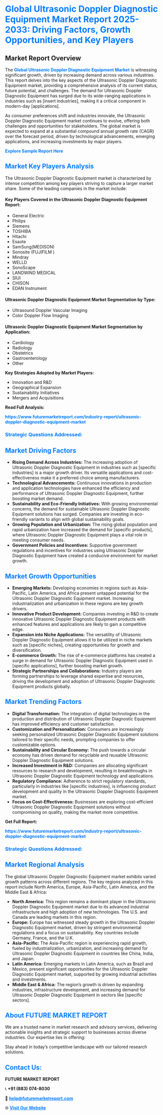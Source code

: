 <h1 style="color: #007BFF;">Global Ultrasonic Doppler Diagnostic Equipment Market Report 2025-2033: Driving Factors, Growth Opportunities, and Key Players</h1>

<section id="overview">
<h2>Market Report Overview</h2>
<p>The <a href="https://www.futuremarketreport.com/industry-report/ultrasonic-doppler-diagnostic-equipment-market" style="color: #007BFF; text-decoration: none;"><strong>Global Ultrasonic Doppler Diagnostic Equipment Market</strong></a> is witnessing significant growth, driven by increasing demand across various industries. This report delves into the key aspects of the Ultrasonic Doppler Diagnostic Equipment market, providing a comprehensive analysis of its current status, future potential, and challenges. The demand for Ultrasonic Doppler Diagnostic Equipment has surged due to its wide-ranging applications in industries such as [insert industries], making it a critical component in modern-day [applications].</p>
<p>As consumer preferences shift and industries innovate, the Ultrasonic Doppler Diagnostic Equipment market continues to evolve, offering both challenges and opportunities for stakeholders. The global market is expected to expand at a substantial compound annual growth rate (CAGR) over the forecast period, driven by technological advancements, emerging applications, and increasing investments by major players.</p>
</section>

<section id="overview">
<p><a href="https://www.futuremarketreport.com/request-sample/reportId=98392" style="color: #007BFF; text-decoration: none;"><strong>Explore Sample Report Here</strong></a></p>
</section>

<section id="key-players">
<h2 style="color: #007BFF;">Market Key Players Analysis</h2>
<p>The Ultrasonic Doppler Diagnostic Equipment market is characterized by intense competition among key players striving to capture a larger market share. Some of the leading companies in the market include:</p>
<h4>Key Players Covered in the Ultrasonic Doppler Diagnostic Equipment Report:</h4>
<ul><li>General Electric</li><li>Philips</li><li>Siemens</li><li>TOSHIBA</li><li>Hitachi</li><li>Esaote</li><li>SamSung(MEDISON)</li><li>Sonosite (FUJIFILM )</li><li>Mindray</li><li>WELLD</li><li>SonoScape</li><li>LANDWIND MEDICAL</li><li>SIUI</li><li>CHISON</li><li>EDAN Instrument</li></ul>
<h4>Ultrasonic Doppler Diagnostic Equipment Market Segmentation by Type:</h4>
<ul><li>Ultrasound Doppler Vascular Imaging</li><li>Color Doppler Flow Imaging</li></ul>

<h4>Ultrasonic Doppler Diagnostic Equipment Market Segmentation by Application:</h4>
<ul><li>Cardiology</li><li>Radiology</li><li>Obstetrics</li><li>Gastroenterology</li><li>Other</li></ul>
<p><strong>Key Strategies Adopted by Market Players:</strong></p>
<ul>
<li>Innovation and R&D</li>
<li>Geographical Expansion</li>
<li>Sustainability Initiatives</li>
<li>Mergers and Acquisitions</li>
</ul>
</section>

<section>
<p><strong>Read Full Analysis: </strong></p><a href="https://www.futuremarketreport.com/industry-report/ultrasonic-doppler-diagnostic-equipment-market" style="color: #007BFF; text-decoration: none;"><strong>https://www.futuremarketreport.com/industry-report/ultrasonic-doppler-diagnostic-equipment-market</strong></a>
<h3 style="color: #007BFF;">Strategic Questions Addressed:</h3>
</section>

<section id="driving-factors">
<h2 style="color: #007BFF;">Market Driving Factors</h2>
<ul>
<li><strong>Rising Demand Across Industries:</strong> The increasing adoption of Ultrasonic Doppler Diagnostic Equipment in industries such as [specific industries] is a major growth driver. Its versatile applications and cost-effectiveness make it a preferred choice among manufacturers.</li>
<li><strong>Technological Advancements:</strong> Continuous innovations in production and application technologies have enhanced the efficiency and performance of Ultrasonic Doppler Diagnostic Equipment, further boosting market demand.</li>
<li><strong>Sustainability and Eco-Friendly Initiatives:</strong> With growing environmental concerns, the demand for sustainable Ultrasonic Doppler Diagnostic Equipment solutions has surged. Companies are investing in eco-friendly variants to align with global sustainability goals.</li>
<li><strong>Growing Population and Urbanization:</strong> The rising global population and rapid urbanization have increased the demand for [specific products], where Ultrasonic Doppler Diagnostic Equipment plays a vital role in meeting consumer needs.</li>
<li><strong>Government Policies and Incentives:</strong> Supportive government regulations and incentives for industries using Ultrasonic Doppler Diagnostic Equipment have created a conducive environment for market growth.</li>
</ul>
</section>

<section id="growth-opportunities">
<h2 style="color: #007BFF;">Market Growth Opportunities</h2>
<ul>
<li><strong>Emerging Markets:</strong> Developing economies in regions such as Asia-Pacific, Latin America, and Africa present untapped potential for the Ultrasonic Doppler Diagnostic Equipment market. Increasing industrialization and urbanization in these regions are key growth drivers.</li>
<li><strong>Innovative Product Development:</strong> Companies investing in R&D to create innovative Ultrasonic Doppler Diagnostic Equipment products with enhanced features and applications are likely to gain a competitive edge.</li>
<li><strong>Expansion into Niche Applications:</strong> The versatility of Ultrasonic Doppler Diagnostic Equipment allows it to be utilized in niche markets such as [specific niches], creating opportunities for growth and diversification.</li>
<li><strong>E-commerce Growth:</strong> The rise of e-commerce platforms has created a surge in demand for Ultrasonic Doppler Diagnostic Equipment used in [specific applications], further boosting market growth.</li>
<li><strong>Strategic Partnerships and Collaborations:</strong> Industry players are forming partnerships to leverage shared expertise and resources, driving the development and adoption of Ultrasonic Doppler Diagnostic Equipment products globally.</li>
</ul>
</section>

<section id="trending-factors">
<h2 style="color: #007BFF;">Market Trending Factors</h2>
<ul>
<li><strong>Digital Transformation:</strong> The integration of digital technologies in the production and distribution of Ultrasonic Doppler Diagnostic Equipment has improved efficiency and customer satisfaction.</li>
<li><strong>Customization and Personalization:</strong> Consumers are increasingly seeking personalized Ultrasonic Doppler Diagnostic Equipment solutions tailored to their specific needs, prompting companies to offer customizable options.</li>
<li><strong>Sustainability and Circular Economy:</strong> The push towards a circular economy has driven demand for recyclable and reusable Ultrasonic Doppler Diagnostic Equipment solutions.</li>
<li><strong>Increased Investment in R&D:</strong> Companies are allocating significant resources to research and development, resulting in breakthroughs in Ultrasonic Doppler Diagnostic Equipment technology and applications.</li>
<li><strong>Regulatory Compliance:</strong> Adherence to strict regulatory standards, particularly in industries like [specific industries], is influencing product development and quality in the Ultrasonic Doppler Diagnostic Equipment market.</li>
<li><strong>Focus on Cost-Effectiveness:</strong> Businesses are exploring cost-efficient Ultrasonic Doppler Diagnostic Equipment solutions without compromising on quality, making the market more competitive.</li>
</ul>
</section>

<section>
<p><strong>Get Full Report: </strong></p><a href="https://www.futuremarketreport.com/industry-report/ultrasonic-doppler-diagnostic-equipment-market" style="color: #007BFF; text-decoration: none;"><strong>https://www.futuremarketreport.com/industry-report/ultrasonic-doppler-diagnostic-equipment-market</strong></a>
<h3 style="color: #007BFF;">Strategic Questions Addressed:</h3>
</section>


<section id="regional-analysis">
<h2 style="color: #007BFF;">Market Regional Analysis</h2>
<p>The global Ultrasonic Doppler Diagnostic Equipment market exhibits varied growth patterns across different regions. The key regions analyzed in this report include North America, Europe, Asia-Pacific, Latin America, and the Middle East & Africa:</p>
<ul>
<li><strong>North America:</strong> This region remains a dominant player in the Ultrasonic Doppler Diagnostic Equipment market due to its advanced industrial infrastructure and high adoption of new technologies. The U.S. and Canada are leading markets in this region.</li>
<li><strong>Europe:</strong> Europe has witnessed steady growth in the Ultrasonic Doppler Diagnostic Equipment market, driven by stringent environmental regulations and a focus on sustainability. Key countries include Germany, France, and the U.K.</li>
<li><strong>Asia-Pacific:</strong> The Asia-Pacific region is experiencing rapid growth, fueled by industrialization, urbanization, and increasing demand for Ultrasonic Doppler Diagnostic Equipment in countries like China, India, and Japan.</li>
<li><strong>Latin America:</strong> Emerging markets in Latin America, such as Brazil and Mexico, present significant opportunities for the Ultrasonic Doppler Diagnostic Equipment market, supported by growing industrial activities and investments.</li>
<li><strong>Middle East & Africa:</strong> The region’s growth is driven by expanding industries, infrastructure development, and increasing demand for Ultrasonic Doppler Diagnostic Equipment in sectors like [specific sectors].</li>
</ul>
</section>

<footer>
<h2 style="color: #007BFF;">About FUTURE MARKET REPORT</h2>
<p>We are a trusted name in market research and advisory services, delivering actionable insights and strategic support to businesses across diverse industries. Our expertise lies in offering:</p>

<p>Stay ahead in today’s competitive landscape with our tailored research solutions.</p>

<h2 style="color: #007BFF;">Contact Us:</h2>
<p><strong>FUTURE MARKET REPORT</strong></p>
<p>📞 <strong>+91 (883) 074-8030</strong></p>
<p>📧 <strong><a href="mailto:help@futuremarketreport.com" style="color: #007BFF;">help@futuremarketreport.com</a></strong></p>
<p>🌐 <strong><a href="https://www.futuremarketreport.com/" style="color: #007BFF;">Visit Our Website</a></strong></p>
</footer>